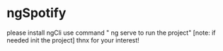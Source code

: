 # ngSpotify
please install ngCli 
use command " ng serve to run the project"
[note: if needed  init the project]
thnx for your interest!
